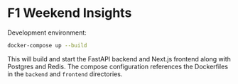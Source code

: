 # F1 Weekend Insights

Development environment:

```bash
docker-compose up --build
```

This will build and start the FastAPI backend and Next.js frontend along with
Postgres and Redis. The compose configuration references the Dockerfiles in the
`backend` and `frontend` directories.

